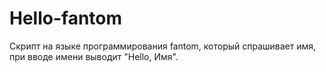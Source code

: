 # Hello-fantom
Скрипт на языке программирования fantom, который спрашивает имя, при вводе имени выводит "Hello, Имя".
